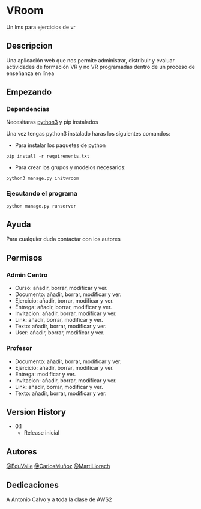 # VRoom

Un lms para ejercicios de vr

## Descripcion

Una aplicación web que nos permite administrar, distribuir y evaluar actividades de formación VR y no VR programadas dentro de un proceso de enseñanza en línea

## Empezando

### Dependencias

Necesitaras [python3](https://www.python.org/) y pip instalados 

Una vez tengas python3 instalado haras los siguientes comandos:
- Para instalar los paquetes de python
```
pip install -r requirements.txt
```

- Para crear los grupos y modelos necesarios:
```
python3 manage.py initvroom
```
### Ejecutando el programa

```
python manage.py runserver
```

## Ayuda

Para cualquier duda contactar con los autores

## Permisos

### Admin Centro
- Curso: añadir, borrar, modificar y ver.
- Documento: añadir, borrar, modificar y ver. 
- Ejercicio: añadir, borrar, modificar y ver.
- Entrega: añadir, borrar, modificar y ver.
- Invitacion: añadir, borrar, modificar y ver.
- Link: añadir, borrar, modificar y ver.
- Texto: añadir, borrar, modificar y ver.
- User: añadir, borrar, modificar y ver.

### Profesor
- Documento: añadir, borrar, modificar y ver. 
- Ejercicio: añadir, borrar, modificar y ver.
- Entrega: modificar y ver.
- Invitacion: añadir, borrar, modificar y ver.
- Link: añadir, borrar, modificar y ver.
- Texto: añadir, borrar, modificar y ver.

## Version History

* 0.1
    * Release inicial

## Autores
  
[@EduValle](https://github.com/edupedu101/)
[@CarlosMuñoz](https://github.com/CarlosMunozRo/)
[@MartiLlorach](https://github.com/MartiLlorach/)

## Dedicaciones

A Antonio Calvo y a toda la clase de AWS2
